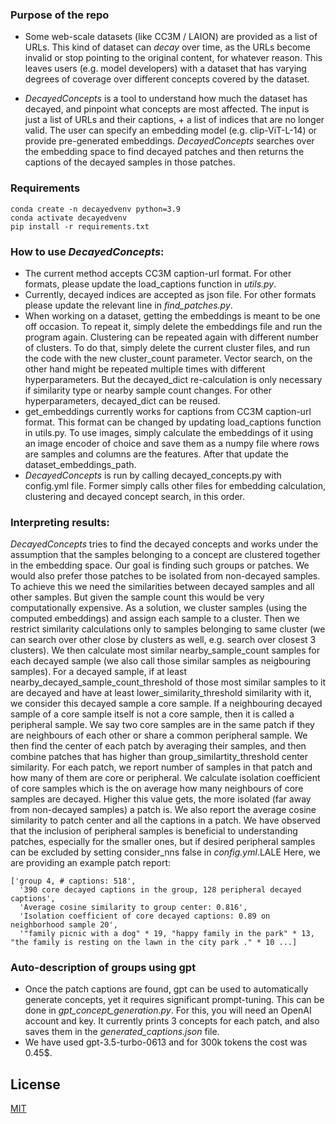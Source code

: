 ### Purpose of the repo
- Some web-scale datasets (like CC3M / LAION) are provided as a list of URLs. 
This kind of dataset can *decay* over time, as the URLs become invalid or stop pointing to the original content, for whatever reason.  This 
leaves users (e.g. model developers) with a dataset that has varying degrees of coverage over different concepts covered by the dataset.

- *DecayedConcepts* is a tool to understand how much the dataset has decayed, and pinpoint what concepts are most affected.
The input is just a list of URLs and their captions, + a list of indices that are no longer valid.
The user can specify an embedding model (e.g. clip-ViT-L-14) or provide pre-generated embeddings.
*DecayedConcepts* searches over the embedding space to find decayed patches and then returns the captions of the decayed samples in those patches.


### Requirements
```
conda create -n decayedvenv python=3.9
conda activate decayedvenv
pip install -r requirements.txt
```


### How to use *DecayedConcepts*:
- The current method accepts CC3M caption-url format. For other formats, please update the load_captions function in *utils.py*.
- Currently, decayed indices are accepted as json file. For other formats please update the relevant line in *find_patches.py*.
- When working on a dataset, getting the embeddings is meant to be one off occasion. To repeat it, simply delete the embeddings file and run the program again.
Clustering can be repeated again with different number of clusters. To do that, simply delete the current cluster files, and run the code with the new cluster_count parameter.
Vector search, on the other hand might be repeated multiple times with different hyperparameters. But the decayed_dict re-calculation is only necessary if similarity type or nearby sample count changes.
For other hyperparameters, decayed_dict can be reused.
- get_embeddings currently works for captions from CC3M caption-url format. This format can be changed by updating load_captions function in utils.py.
To use images, simply calculate the embeddings of it using an image encoder of choice and save them as a numpy file where rows are samples and columns are the features.
After that update the dataset_embeddings_path.
- *DecayedConcepts* is run by calling decayed_concepts.py with config.yml file. Former simply calls other files for embedding calculation, clustering and decayed concept search, in this order.



### Interpreting results:
*DecayedConcepts* tries to find the decayed concepts and works under the assumption that the samples belonging to a concept are clustered together in the embedding space. Our goal is finding such groups or patches.
We would also prefer those patches to be isolated from non-decayed samples. To achieve this we need the similarities between decayed samples and all other samples. But given the sample count this would be very computationally expensive. As a solution, we cluster samples (using the computed embeddings) and assign each sample to a cluster. Then we restrict similarity calculations only to samples belonging to same cluster (we can search over other close by clusters as well, e.g. search over closest 3 clusters). We then calculate most similar nearby_sample_count samples for each decayed sample (we also call those similar samples as neigbouring samples). For a decayed sample, if at least nearby_decayed_sample_count_threshold of those most similar samples to it are decayed and have at least lower_similarity_threshold similarity with it, we consider this decayed sample a core sample. If a neighbouring decayed sample of a core sample itself is not a core sample, then it is called a peripheral sample. We say two core samples are in the same patch if they are neighbours of each other or share a common peripheral sample. We then find the center of each patch by averaging their samples, and then combine patches that has higher than group_similartity_threshold center similarity.
For each patch, we report number of samples in that patch and how many of them are core or peripheral. We calculate isolation coefficient of core samples which is the on average how many neighbours of core samples are decayed. Higher this value gets, the more isolated (far away from non-decayed samples) a patch is. We also report the average cosine similarity to patch center and all the captions in a patch. We have observed that the inclusion of peripheral samples is beneficial to understanding patches, especially for the smaller ones, but if desired peripheral samples can be excluded by setting consider_nns false in *config.yml*.LALE
Here, we are providing an example patch report:

```
['group 4, # captions: 518',
  '390 core decayed captions in the group, 128 peripheral decayed captions',
  'Average cosine similarity to group center: 0.816',
  'Isolation coefficient of core decayed captions: 0.89 on neighborhood sample 20',
  '"family picnic with a dog" * 19, "happy family in the park" * 13, "the family is resting on the lawn in the city park ." * 10 ...]
```

### Auto-description of groups using gpt
- Once the patch captions are found, gpt can be used to automatically generate concepts, yet it requires significant prompt-tuning. This can be done in *gpt_concept_generation.py*. For this, you will need an OpenAI account and key. It currently prints 3 concepts for each patch, and also saves them in the *generated_captions.json* file.
- We have used gpt-3.5-turbo-0613 and for 300k tokens the cost was 0.45$.

## License
[MIT](https://choosealicense.com/licenses/mit/)
